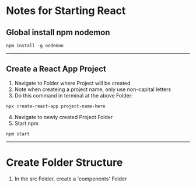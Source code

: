 # Notes for Starting React

## Global install npm nodemon

```
npm install -g nodemon
```

----------------------------

## Create a React App Project

1. Navigate to Folder where Project will be created
2. Note when createing a project name, only use non-capital letters
3. Do this command in terminal at the above Folder:
```
npx create-react-app project-name-here
```
4. Navigate to newly created Project Folder
5. Start npm
```
npm start
```

-----------------------------

# Create Folder Structure
1. In the src Folder, create a 'components' Folder